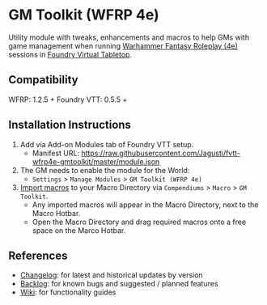 # GM Toolkit (WFRP 4e)

Utility module with tweaks, enhancements and macros to help GMs with game management when running [Warhammer Fantasy Roleplay (4e)](https://github.com/CatoThe1stElder/WFRP-4th-Edition-FoundryVTT) sessions in [Foundry Virtual Tabletop](https://foundryvtt.com/). 

## Compatibility

WFRP: 1.2.5 +
Foundry VTT: 0.5.5 +

## Installation Instructions

1. Add via Add-on Modules tab of Foundry VTT setup.
   - Manifest URL: https://raw.githubusercontent.com/Jagusti/fvtt-wfrp4e-gmtoolkit/master/module.json
2. The GM needs to enable the module for the World:
   - `Settings` > `Manage Modules` > `GM Toolkit (WFRP 4e)`
3. [Import macros](https://github.com/Jagusti/fvtt-wfrp4e-gmtoolkit/wiki/getting-started#macros) to your Macro Directory via `Compendiums` > `Macro` > `GM Toolkit`.
   - Any imported macros will appear in the Macro Directory, next to the Macro Hotbar.
   - Open the Macro Directory and drag required macros onto a free space on the Marco Hotbar. 

## References

* [Changelog](/CHANGELOG.md): for latest and historical updates by version
* [Backlog](../../issues): for known bugs and suggested / planned features
* [Wiki](../../wiki): for functionality guides

